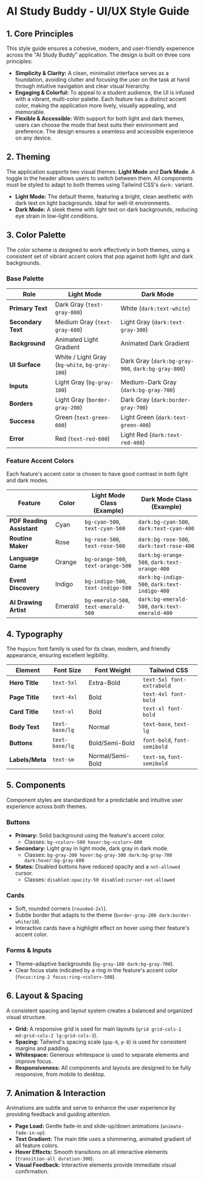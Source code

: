 # AI Study Buddy - UI/UX Style Guide

## 1. Core Principles

This style guide ensures a cohesive, modern, and user-friendly experience across the "AI Study Buddy" application. The design is built on three core principles:

-   **Simplicity & Clarity:** A clean, minimalist interface serves as a foundation, avoiding clutter and focusing the user on the task at hand through intuitive navigation and clear visual hierarchy.
-   **Engaging & Colorful:** To appeal to a student audience, the UI is infused with a vibrant, multi-color palette. Each feature has a distinct accent color, making the application more lively, visually appealing, and memorable.
-   **Flexible & Accessible:** With support for both light and dark themes, users can choose the mode that best suits their environment and preference. The design ensures a seamless and accessible experience on any device.

## 2. Theming

The application supports two visual themes: **Light Mode** and **Dark Mode**. A toggle in the header allows users to switch between them. All components must be styled to adapt to both themes using Tailwind CSS's `dark:` variant.

-   **Light Mode:** The default theme, featuring a bright, clean aesthetic with dark text on light backgrounds. Ideal for well-lit environments.
-   **Dark Mode:** A sleek theme with light text on dark backgrounds, reducing eye strain in low-light conditions.

## 3. Color Palette

The color scheme is designed to work effectively in both themes, using a consistent set of vibrant accent colors that pop against both light and dark backgrounds.

### Base Palette

| Role               | Light Mode                                | Dark Mode                                  |
| ------------------ | ----------------------------------------- | ------------------------------------------ |
| **Primary Text**   | Dark Gray (`text-gray-800`)               | White (`dark:text-white`)                  |
| **Secondary Text** | Medium Gray (`text-gray-600`)             | Light Gray (`dark:text-gray-300`)          |
| **Background**     | Animated Light Gradient                   | Animated Dark Gradient                     |
| **UI Surface**     | White / Light Gray (`bg-white`, `bg-gray-100`) | Dark Gray (`dark:bg-gray-900`, `dark:bg-gray-800`) |
| **Inputs**         | Light Gray (`bg-gray-100`)                | Medium-Dark Gray (`dark:bg-gray-700`)      |
| **Borders**        | Light Gray (`border-gray-200`)            | Dark Gray (`dark:border-gray-700`)         |
| **Success**        | Green (`text-green-600`)                  | Light Green (`dark:text-green-400`)        |
| **Error**          | Red (`text-red-600`)                      | Light Red (`dark:text-red-400`)            |

### Feature Accent Colors

Each feature's accent color is chosen to have good contrast in both light and dark modes.

| Feature                    | Color    | Light Mode Class (Example)         | Dark Mode Class (Example)         |
| -------------------------- | -------- | ---------------------------------- | --------------------------------- |
| **PDF Reading Assistant**  | Cyan     | `bg-cyan-500`, `text-cyan-500`     | `dark:bg-cyan-500`, `dark:text-cyan-400` |
| **Routine Maker**          | Rose     | `bg-rose-500`, `text-rose-500`     | `dark:bg-rose-500`, `dark:text-rose-400` |
| **Language Game**          | Orange   | `bg-orange-500`, `text-orange-500` | `dark:bg-orange-500`, `dark:text-orange-400` |
| **Event Discovery**        | Indigo   | `bg-indigo-500`, `text-indigo-500` | `dark:bg-indigo-500`, `dark:text-indigo-400` |
| **AI Drawing Artist**      | Emerald  | `bg-emerald-500`, `text-emerald-500` | `dark:bg-emerald-500`, `dark:text-emerald-400` |

## 4. Typography

The `Poppins` font family is used for its clean, modern, and friendly appearance, ensuring excellent legibility.

| Element         | Font Size      | Font Weight     | Tailwind CSS                       |
| --------------- | -------------- | --------------- | ---------------------------------- |
| **Hero Title**  | `text-5xl`     | Extra-Bold      | `text-5xl font-extrabold`          |
| **Page Title**  | `text-4xl`     | Bold            | `text-4xl font-bold`               |
| **Card Title**  | `text-xl`      | Bold            | `text-xl font-bold`                |
| **Body Text**   | `text-base/lg` | Normal          | `text-base`, `text-lg`             |
| **Buttons**     | `text-base/lg` | Bold/Semi-Bold  | `font-bold`, `font-semibold`       |
| **Labels/Meta** | `text-sm`      | Normal/Semi-Bold| `text-sm`, `font-semibold`         |

## 5. Components

Component styles are standardized for a predictable and intuitive user experience across both themes.

### Buttons

-   **Primary:** Solid background using the feature's accent color.
    -   Classes: `bg-<color>-500 hover:bg-<color>-600`
-   **Secondary:** Light gray in light mode, dark gray in dark mode.
    -   Classes: `bg-gray-200 hover:bg-gray-300 dark:bg-gray-700 dark:hover:bg-gray-600`
-   **States:** Disabled buttons have reduced opacity and a `not-allowed` cursor.
    -   Classes: `disabled:opacity-50 disabled:cursor-not-allowed`

### Cards

-   Soft, rounded corners (`rounded-2xl`).
-   Subtle border that adapts to the theme (`border-gray-200 dark:border-white/10`).
-   Interactive cards have a highlight effect on hover using their feature's accent color.

### Forms & Inputs

-   Theme-adaptive backgrounds (`bg-gray-100 dark:bg-gray-700`).
-   Clear focus state indicated by a ring in the feature's accent color (`focus:ring-2 focus:ring-<color>-500`).

## 6. Layout & Spacing

A consistent spacing and layout system creates a balanced and organized visual structure.

-   **Grid:** A responsive grid is used for main layouts (`grid grid-cols-1 md:grid-cols-2 lg:grid-cols-3`).
-   **Spacing:** Tailwind's spacing scale (`gap-6`, `p-8`) is used for consistent margins and padding.
-   **Whitespace:** Generous whitespace is used to separate elements and improve focus.
-   **Responsiveness:** All components and layouts are designed to be fully responsive, from mobile to desktop.

## 7. Animation & Interaction

Animations are subtle and serve to enhance the user experience by providing feedback and guiding attention.

-   **Page Load:** Gentle fade-in and slide-up/down animations (`animate-fade-in-up`).
-   **Text Gradient:** The main title uses a shimmering, animated gradient of all feature colors.
-   **Hover Effects:** Smooth transitions on all interactive elements (`transition-all duration-300`).
-   **Visual Feedback:** Interactive elements provide immediate visual confirmation.